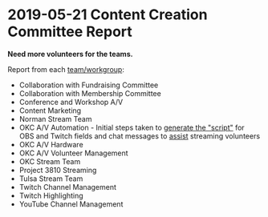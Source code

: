 # 2019-05-21 Content Creation Committee Report
**Need more volunteers for the teams.**

Report from each [team/workgroup](https://github.com/techlahoma/broadcasting/blob/master/teams.md):

* Collaboration with Fundraising Committee
* Collaboration with Membership Committee
* Conference and Workshop A/V
* Content Marketing
* Norman Stream Team
* OKC A/V Automation - Initial steps taken to [generate the "script"](https://github.com/okjed/streamingschedulescript/blob/master/streamingtextstrings.Rmd) for OBS and Twitch fields and chat messages to [assist](https://okjed.shinyapps.io/streamingtextstrings/) streaming volunteers
* OKC A/V Hardware
* OKC A/V Volunteer Management
* OKC Stream Team
* Project 3810 Streaming
* Tulsa Stream Team
* Twitch Channel Management
* Twitch Highlighting
* YouTube Channel Management
